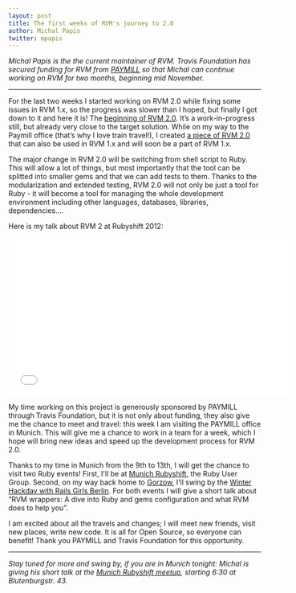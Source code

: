 ```yaml
---
layout: post
title: The first weeks of RVM's journey to 2.0
author: Michal Papis
twitter: mpapis
---
```


*Michal Papis is the the current maintainer of RVM. Travis Foundation has secured funding for RVM from [PAYMILL](Paymill.com) so that Michal can continue working on RVM for two months, beginning mid November.*

---

For the last two weeks I started working on RVM 2.0 while fixing some issues in RVM 1.x, so the progress was slower than I hoped, but finally I got down to it and here it is! The [beginning of RVM 2.0](https://github.com/rvm/rvm2-ui). It’s a work-in-progress still, but already very close to the target solution. While on my way to the Paymill office (that’s why I love train travel!), I created [a piece of RVM 2.0](https://github.com/rvm/gem-wrappers) that can also be used in RVM 1.x and will soon be a part of RVM 1.x.

The major change in RVM 2.0 will be switching from shell script to Ruby. This will allow a lot of things, but most importantly that the tool can be splitted into smaller gems and that we can add tests to them. Thanks to the modularization and extended testing, RVM 2.0 will not only be just a tool for Ruby -  it will become a tool for managing the whole development environment including other languages, databases, libraries, dependencies…. 

Here is my talk about RVM 2 at Rubyshift 2012:

<object width="560" height="315"><param name="movie" value="//www.youtube.com/v/wN-iIC3S1ZM?hl=en_US&amp;version=3"></param><param name="allowFullScreen" value="true"></param><param name="allowscriptaccess" value="always"></param><embed src="//www.youtube.com/v/wN-iIC3S1ZM?hl=en_US&amp;version=3" type="application/x-shockwave-flash" width="560" height="315" allowscriptaccess="always" allowfullscreen="true"></embed></object>

My time working on this project is generously sponsored by PAYMILL through Travis Foundation, but it is not only about funding, they also give me the chance to meet and travel: this week I am visiting the PAYMILL office in Munich. This will give me a chance to work in a team for a week, which I hope will bring new ideas and speed up the development process for RVM 2.0.

Thanks to my time in Munich from the 9th to 13th, I will get the chance to visit two Ruby events! First, I'll be at [Munich Rubyshift](http://www.meetup.com/Munich-Rubyshift-Ruby-User-Group/events/150475432/), the Ruby User Group. 
Second, on my way back home to [Gorzow](https://maps.google.com/?q=Gorzow&z=7), I'll swing by the [Winter Hackday with Rails Girls Berlin](http://railsgirlsberlin.de/2013/11/10/winter-hacking-rails-girls-berlin/). For both events I will give a short talk about “RVM wrappers: A dive into Ruby and gems configuration and what RVM does to help you”.

I am excited about all the travels and changes; I will meet new friends, visit new places, write new code. It is all for Open Source, so everyone can benefit!
Thank you PAYMILL and Travis Foundation for this opportunity.

---

*Stay tuned for more and swing by, if you are in Munich tonight: Michal is giving his short talk at the [Munich Rubyshift meetup](http://www.meetup.com/Munich-Rubyshift-Ruby-User-Group/events/150475432/), starting 6:30 at Blutenburgstr. 43.*

